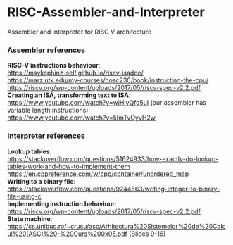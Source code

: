 # RISC-Assembler-and-Interpreter
Assembler and interpreter for RISC V architecture

### Assembler references  
**__RISC-V instructions behaviour__**:  
https://msyksphinz-self.github.io/riscv-isadoc/  
https://marz.utk.edu/my-courses/cosc230/book/instructing-the-cpu/  
https://riscv.org/wp-content/uploads/2017/05/riscv-spec-v2.2.pdf  
**__Creating an ISA, transforming text to ISA__**:  
https://www.youtube.com/watch?v=wjHlvQfo5uI (our assembler has variable length instructions)  
https://www.youtube.com/watch?v=5ImTvOyvH2w    

### Interpreter references  
**__Lookup tables__**:  
https://stackoverflow.com/questions/51624933/how-exactly-do-lookup-tables-work-and-how-to-implement-them  
https://en.cppreference.com/w/cpp/container/unordered_map  
**__Writing to a binary file__**:  
https://stackoverflow.com/questions/9244563/writing-integer-to-binary-file-using-c  
**__Implementing instruction behaviour__**:  
https://riscv.org/wp-content/uploads/2017/05/riscv-spec-v2.2.pdf  
**__State machine__**:  
https://cs.unibuc.ro/~crusu/asc/Arhitectura%20Sistemelor%20de%20Calcul%20(ASC)%20-%20Curs%200x05.pdf  (Slides 9-16)
